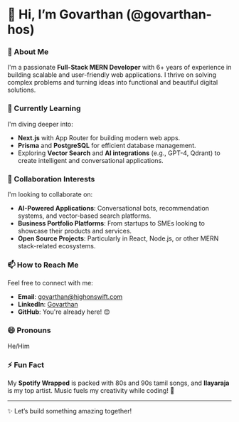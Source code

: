 # 👋 Hi, I’m Govarthan (@govarthan-hos)

### 👀 About Me
I'm a passionate **Full-Stack MERN Developer** with 6+ years of experience in building scalable and user-friendly web applications. I thrive on solving complex problems and turning ideas into functional and beautiful digital solutions.

### 🌱 Currently Learning
I'm diving deeper into:
- **Next.js** with App Router for building modern web apps.
- **Prisma** and **PostgreSQL** for efficient database management.
- Exploring **Vector Search** and **AI integrations** (e.g., GPT-4, Qdrant) to create intelligent and conversational applications.

### 💞️ Collaboration Interests
I'm looking to collaborate on:
- **AI-Powered Applications**: Conversational bots, recommendation systems, and vector-based search platforms.
- **Business Portfolio Platforms**: From startups to SMEs looking to showcase their products and services.
- **Open Source Projects**: Particularly in React, Node.js, or other MERN stack-related ecosystems.

### 📫 How to Reach Me
Feel free to connect with me:
- **Email**: govarthan@highonswift.com
- **LinkedIn**: [Govarthan](https://linkedin.com/in/govarthanarulmani)
- **GitHub**: You're already here! 😊

### 😄 Pronouns
He/Him

### ⚡ Fun Fact
My **Spotify Wrapped** is packed with 80s and 90s tamil songs, and **Ilayaraja** is my top artist. Music fuels my creativity while coding! 🎵

---

✨ Let’s build something amazing together!
